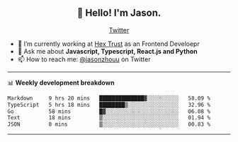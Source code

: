 <h2 align="center">👋 Hello! I'm Jason.</h2>
<p align="center">
  <a href="https://twitter.com/jasonzhouu">Twitter</a>
</p>


- 🔭 I’m currently working at [Hex Trust](https://hextrust.com/) as an Frontend Develoepr
- 💬 Ask me about **Javascript, Typescript, React.js and Python**
- 📫 How to reach me: [@jasonzhouu](https://twitter.com/jasonzhouu) on Twitter

-------

📊 **Weekly development breakdown**
<!--START_SECTION:waka-->

```txt
Markdown     9 hrs 20 mins   ██████████████▓░░░░░░░░░░   58.09 %
TypeScript   5 hrs 18 mins   ████████▒░░░░░░░░░░░░░░░░   32.96 %
Go           58 mins         █▓░░░░░░░░░░░░░░░░░░░░░░░   06.08 %
Text         18 mins         ▒░░░░░░░░░░░░░░░░░░░░░░░░   01.94 %
JSON         8 mins          ▒░░░░░░░░░░░░░░░░░░░░░░░░   00.83 %
```

<!--END_SECTION:waka-->

-------

